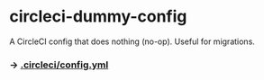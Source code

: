 # circleci-dummy-config
A CircleCI config that does nothing (no-op). Useful for migrations.
### &rarr; [.circleci/config.yml](.circleci/config.yml)
